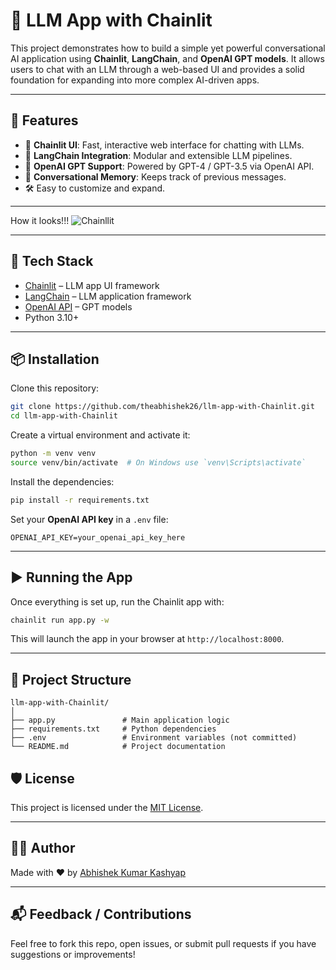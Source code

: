 # 🧠 LLM App with Chainlit

This project demonstrates how to build a simple yet powerful conversational AI application using **Chainlit**, **LangChain**, and **OpenAI GPT models**. It allows users to chat with an LLM through a web-based UI and provides a solid foundation for expanding into more complex AI-driven apps.

---

## 🚀 Features

- 🔗 **Chainlit UI**: Fast, interactive web interface for chatting with LLMs.
- 🧱 **LangChain Integration**: Modular and extensible LLM pipelines.
- 🤖 **OpenAI GPT Support**: Powered by GPT-4 / GPT-3.5 via OpenAI API.
- 💬 **Conversational Memory**: Keeps track of previous messages.
- 🛠️ Easy to customize and expand.
  
---
How it looks!!!
![Chainllit](https://github.com/user-attachments/assets/c30ea1d8-135f-4c2e-9c41-06ea34f9109c)

---

## 🧰 Tech Stack

- [Chainlit](https://docs.chainlit.io/) – LLM app UI framework
- [LangChain](https://www.langchain.com/) – LLM application framework
- [OpenAI API](https://platform.openai.com/docs) – GPT models
- Python 3.10+

---


## 📦 Installation

Clone this repository:

```bash
git clone https://github.com/theabhishek26/llm-app-with-Chainlit.git
cd llm-app-with-Chainlit
````

Create a virtual environment and activate it:

```bash
python -m venv venv
source venv/bin/activate  # On Windows use `venv\Scripts\activate`
```

Install the dependencies:

```bash
pip install -r requirements.txt
```

Set your **OpenAI API key** in a `.env` file:

```env
OPENAI_API_KEY=your_openai_api_key_here
```

---

## ▶️ Running the App

Once everything is set up, run the Chainlit app with:

```bash
chainlit run app.py -w
```

This will launch the app in your browser at `http://localhost:8000`.

---

## 📁 Project Structure

```
llm-app-with-Chainlit/
│
├── app.py               # Main application logic
├── requirements.txt     # Python dependencies
├── .env                 # Environment variables (not committed)
└── README.md            # Project documentation
```


## 🛡️ License

This project is licensed under the [MIT License](LICENSE).

---

## 🙋‍♂️ Author

Made with ❤️ by [Abhishek Kumar Kashyap](https://github.com/theabhishek26)

---

## 📬 Feedback / Contributions

Feel free to fork this repo, open issues, or submit pull requests if you have suggestions or improvements!


